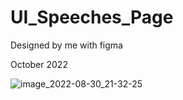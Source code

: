 # UI_Speeches_Page

Designed by me with figma

October 2022

![image_2022-08-30_21-32-25](https://user-images.githubusercontent.com/84022001/215582663-863ceff7-40c9-486c-830c-712bc1db6969.png)
